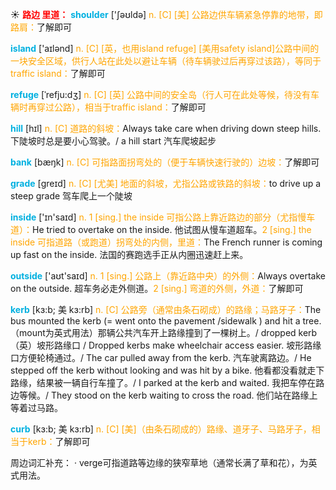☀ <font color="red">**路边 里道：**</font>
<font color="sky blue">**shoulder**</font> ['ʃəʊldə] 
<font color="orange">n. [C] [美] 公路边供车辆紧急停靠的地带，即路肩：</font>了解即可

<font color="sky blue">**island**</font> ['aɪlənd] 
<font color="orange">n. [C] [英，也用island refuge] [美用safety island]公路中间的一块安全区域，供行人站在此处以避让车辆（待车辆驶过后再穿过该路），等同于traffic island：</font>了解即可
           
<font color="sky blue">**refuge**</font> [ˈrefju:dʒ]
<font color="orange">n. [C] [英] 公路中间的安全岛（行人可在此处等候，待没有车辆时再穿过公路），相当于traffic island：</font>了解即可

<font color="sky blue">**hill**</font> [hɪl] 
<font color="orange">n. [C] 道路的斜坡：</font>Always take care when driving down steep hills. 下陡坡时总是要小心驾驶。/ a hill start 汽车爬坡起步

<font color="sky blue">**bank**</font> [bæŋk] 
<font color="orange">n. [C] 可指路面拐弯处的（便于车辆快速行驶的）边坡：</font>了解即可 

<font color="sky blue">**grade**</font> [ɡreɪd] 
<font color="orange">n. [C] [尤美] 地面的斜坡，尤指公路或铁路的斜坡：</font>to drive up a steep grade 驾车爬上一个陡坡

<font color="sky blue">**inside**</font> ['ɪn'saɪd] 
<font color="orange">n. 1 [sing.] the inside 可指公路上靠近路边的部分（尤指慢车道）：</font>He tried to overtake on the inside. 他试图从慢车道超车。<font color="orange">2 [sing.] the inside 可指道路（或跑道）拐弯处的内侧，里道：</font>The French runner is coming up fast on the inside. 法国的赛跑选手正从内圈迅速赶上来。

<font color="sky blue">**outside**</font> ['aʊt'saɪd] 
<font color="orange">n. 1 [sing.] 公路上（靠近路中央）的外侧：</font>Always overtake on the outside. 超车务必走外侧道。<font color="orange">2 [sing.] 弯道的外侧，外道：</font>了解即可
                      
<font color="sky blue">**kerb**</font> [kɜ:b; 美 kɜ:rb]
<font color="orange">n. [C] 公路旁（通常由条石砌成）的路缘；马路牙子：</font>The bus mounted the kerb (= went onto the pavement /sidewalk ) and hit a tree.（mount为英式用法）那辆公共汽车开上路缘撞到了一棵树上。/ dropped kerb（英）坡形路缘口 / Dropped kerbs make wheelchair access easier. 坡形路缘口方便轮椅通过。/ The car pulled away from the kerb. 汽车驶离路边。/ He stepped off the kerb without looking and was hit by a bike. 他看都没看就走下路缘，结果被一辆自行车撞了。/ I parked at the kerb and waited. 我把车停在路边等候。/ They stood on the kerb waiting to cross the road. 他们站在路缘上等着过马路。

<font color="sky blue">**curb**</font> [kɜ:b; 美 kɜ:rb]
<font color="orange">n. [C] [美]（由条石砌成的）路缘、道牙子、马路牙子，相当于kerb：</font>了解即可

周边词汇补充：
· verge可指道路等边缘的狭窄草地（通常长满了草和花），为英式用法。
